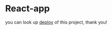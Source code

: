 # React-app 

you can look up [deploy](http:/dvenskaya-online-store.netlify.app) of this project, thank you!
